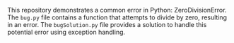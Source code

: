 This repository demonstrates a common error in Python: ZeroDivisionError. The `bug.py` file contains a function that attempts to divide by zero, resulting in an error. The `bugSolution.py` file provides a solution to handle this potential error using exception handling.